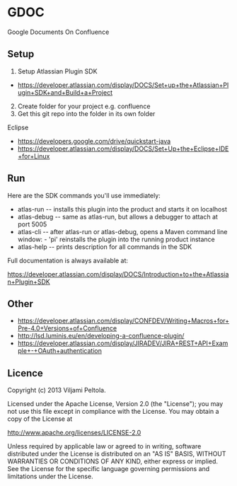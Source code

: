 # GDOC

Google Documents On Confluence

## Setup

1. Setup Atlassian Plugin SDK 
 * https://developer.atlassian.com/display/DOCS/Set+up+the+Atlassian+Plugin+SDK+and+Build+a+Project
2. Create folder for your project e.g. confluence
3. Get this git repo into the folder in its own folder

Eclipse 
 * https://developers.google.com/drive/quickstart-java
 * https://developer.atlassian.com/display/DOCS/Set+Up+the+Eclipse+IDE+for+Linux

## Run

Here are the SDK commands you'll use immediately:

* atlas-run   -- installs this plugin into the product and starts it on localhost
* atlas-debug -- same as atlas-run, but allows a debugger to attach at port 5005
* atlas-cli   -- after atlas-run or atlas-debug, opens a Maven command line window:
                 - 'pi' reinstalls the plugin into the running product instance
* atlas-help  -- prints description for all commands in the SDK

Full documentation is always available at:

https://developer.atlassian.com/display/DOCS/Introduction+to+the+Atlassian+Plugin+SDK

## Other

 * https://developer.atlassian.com/display/CONFDEV/Writing+Macros+for+Pre-4.0+Versions+of+Confluence
 * http://lsd.luminis.eu/en/developing-a-confluence-plugin/
 * https://developer.atlassian.com/display/JIRADEV/JIRA+REST+API+Example+-+OAuth+authentication

## Licence

Copyright (c) 2013 Viljami Peltola.
 
Licensed under the Apache License, Version 2.0 (the "License"); you may not use this file except
in compliance with the License. You may obtain a copy of the License at
 
http://www.apache.org/licenses/LICENSE-2.0
 
Unless required by applicable law or agreed to in writing, software distributed under the License
is distributed on an "AS IS" BASIS, WITHOUT WARRANTIES OR CONDITIONS OF ANY KIND, either express
or implied. See the License for the specific language governing permissions and limitations under
the License.